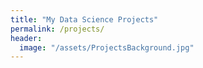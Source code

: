 ```yaml
---
title: "My Data Science Projects"
permalink: /projects/
header:
  image: "/assets/ProjectsBackground.jpg"
---
```

